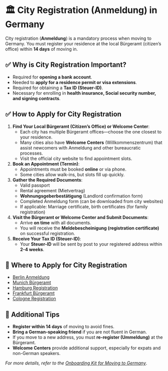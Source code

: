 # 🏛️ City Registration (Anmeldung) in Germany

City registration (**Anmeldung**) is a mandatory process when moving to Germany. You must register your residence at the local Bürgeramt (citizen’s office) within **14 days** of moving in.

## ✅ Why is City Registration Important?
- Required for **opening a bank account**.
- Needed to **apply for a residence permit or visa extensions**.
- Required for obtaining a **Tax ID (Steuer-ID)**.
- Necessary for enrolling in **health insurance, Social security number, and signing contracts**.

## ✅ How to Apply for City Registration
1. **Find Your Local Bürgeramt (Citizen’s Office) or Welcome Center**:
   - Each city has multiple Bürgeramt offices—choose the one closest to your residence.
   - Many cities also have **Welcome Centers** (Willkommenszentrum) that assist newcomers with Anmeldung and other bureaucratic processes.
   - Visit the official city website to find appointment slots.
2. **Book an Appointment (Termin)**:
   - Appointments must be booked **online** or via phone.
   - Some cities allow walk-ins, but slots fill up quickly.
3. **Gather the Required Documents**:
   - Valid passport
   - Rental agreement (Mietvertrag)
   - **Wohnungsgeberbestätigung** (Landlord confirmation form)
   - Completed Anmeldung form (can be downloaded from city websites)
   - If applicable: Marriage certificate, birth certificates (for family registration)
4. **Visit the Bürgeramt or Welcome Center and Submit Documents**:
   - Arrive **on time** with all documents.
   - You will receive the **Meldebescheinigung (registration certificate)** on successful registration.
5. **Receive Your Tax ID (Steuer-ID)**:
   - Your **Steuer-ID** will be sent by post to your registered address within **2-4 weeks**.

## 📌 Where to Apply for City Registration
- [Berlin Anmeldung](https://service.berlin.de/dienstleistung/120686/)
- [Munich Bürgeramt](https://stadt.muenchen.de/service/info/wohnsitz-anmelden/1031736/)
- [Hamburg Registration](https://www.hamburg.com/welcome/residence-registration/)
- [Frankfurt Bürgeramt](https://frankfurt.de/service-und-rathaus/verwaltung/aemter-und-institutionen/buergeramt)
- [Cologne Registration](https://www.stadt-koeln.de/service/anmeldung-wohnsitz)

## 📜 Additional Tips
- **Register within 14 days** of moving to avoid fines.
- **Bring a German-speaking friend** if you are not fluent in German.
- If you move to a new address, you must **re-register (Ummeldung)** at the Bürgeramt.
- **Welcome Centers** provide additional support, especially for expats and non-German speakers.

_For more details, refer to the [Onboarding Kit for Moving to Germany](../Germany_Onboarding_Kit.md)_.
